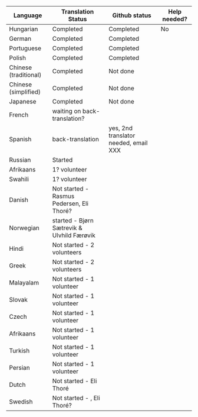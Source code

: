 | Language  | Translation Status | Github status | Help needed?
| ------------- | ------------- | ------------- | ------------- 
| Hungarian  | Completed | Completed | No
| German  | Completed  | Completed  | 
| Portuguese  | Completed  | Completed
| Polish  | Completed  | Completed
| Chinese (traditional)  | Completed  | Not done
| Chinese (simplified)  | Completed | Not done
| Japanese  | Completed  | Not done
| French  | waiting on back-translation?  | 
| Spanish  | back-translation   | yes, 2nd translator needed, email XXX
| Russian  | Started |
| Afrikaans  | 1? volunteer |
| Swahili  | 1? volunteer |
| Danish  | Not started - Rasmus Pedersen, Eli Thoré? |
| Norwegian  | started - Bjørn Sætrevik & Ulvhild Færøvik |
| Hindi  | Not started - 2 volunteers |
| Greek  | Not started - 2 volunteers |
| Malayalam | Not started - 1 volunteer
| Slovak | Not started - 1 volunteer
| Czech | Not started - 1 volunteer
| Afrikaans | Not started - 1 volunteer
| Turkish | Not started - 1 volunteer
| Persian | Not started - 1 volunteer
| Dutch | Not started - Eli Thoré 
| Swedish | Not started - , Eli Thoré?
